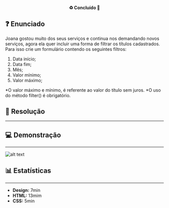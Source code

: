 <h4 align="center"> 
  ♻️ Concluído 🚀
</h4>

## ❓ Enunciado
Joana gostou muito dos seus serviços e continua nos demandando novos serviços, agora ela
quer incluir uma forma de filtrar os títulos cadastrados. Para isso crie um formulário
contendo os seguintes filtros:
1. Data início;
2. Data fim;
3. Mês;
4. Valor mínimo;
5. Valor máximo;

*O valor máximo e mínimo, é referente ao valor do título sem juros.
*O uso do método filter() é obrigatório. 

## 📝 Resolução
---

## 💻 Demonstração
---

![alt text](img/my-image.png)

## 📊 Estatísticas
---

-  **Design:** 7min
-  **HTML:**  13mim
-  **CSS:** 5min

